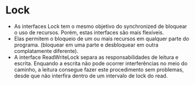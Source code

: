 # Lock
- As interfaces Lock tem o mesmo objetivo do synchronized de bloquear o uso de recursos. Porém, estas interfaces são mais flexíveis.
- Elas permitem o bloqueio de um ou mais recursos em qualquer parte do programa. (bloquear em uma parte e desbloquear em outra complatamente diferente).
- A interface ReadWriteLock separa as responsabilidades de leitura e escrita. Enquando a escrita não pode ocorrer interferências no meio do caminho, a leitura consegue fazer este procedimento sem problemas, desde que não interfira dentro de um intervalo de lock do read.